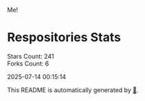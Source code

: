 Me!

# Respositories Stats
Stars Count: 241  
Forks Count: 6

2025-07-14 00:15:14  

This README is automatically generated by [🐰](https://github.com/rnitta/rnitta).
